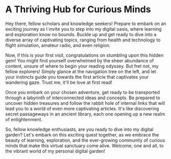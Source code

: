 # A Thriving Hub for Curious Minds

Hey there, fellow scholars and knowledge seekers! Prepare to embark on an exciting journey as I invite you to step into my digital oasis, where learning and exploration know no bounds. Buckle up and get ready to dive into a diverse array of captivating topics, ranging from health and technology to flight simulation, amateur radio, and even religion.

Now, if this is your first visit, congratulations on stumbling upon this hidden gem! You might find yourself overwhelmed by the sheer abundance of content, unsure of where to begin your reading odyssey. But fret not, my fellow explorers! Simply glance at the navigation tree on the left, and let your instincts guide you towards the first article that captivates your wandering gaze. Trust me, it'll be love at first read!

Once you embark on your chosen adventure, get ready to be transported through a labyrinth of interconnected ideas and concepts. Be prepared to uncover hidden treasures and follow the rabbit hole of internal links that will lead you to a world of even more captivating articles. It's like discovering secret passageways in an ancient library, each one opening up a new realm of enlightenment.

So, fellow knowledge enthusiasts, are you ready to dive into my digital garden? Let's embark on this exciting quest together, as we embrace the beauty of learning, exploration, and the ever-growing community of curious minds that make this virtual sanctuary come alive. Welcome, one and all, to the vibrant world of my personal digital garden!